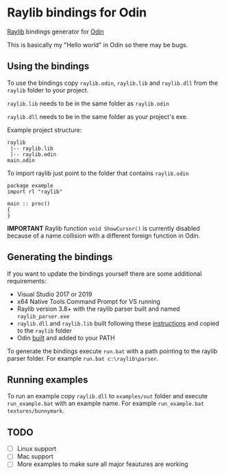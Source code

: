 # Raylib bindings for Odin

[Raylib](https://www.raylib.com) bindings generator for [Odin](https://odin-lang.org)

This is basically my "Hello world" in Odin so there may be bugs.

## Using the bindings
To use the bindings copy `raylib.odin`, `raylib.lib` and `raylib.dll` from the `raylib` folder to your project.

`raylib.lib` needs to be in the same folder as `raylib.odin`

`raylib.dll` needs to be in the same folder as your project's exe.

Example project structure:
```
raylib
 |-- raylib.lib
 |-- raylib.odin
main.odin
```
To import raylib just point to the folder that contains `raylib.odin`
```
package example
import rl "raylib"

main :: proc()
{
}
```


**IMPORTANT** Raylib function `void ShowCursor()` is currently disabled because of a name collision with a different foreign function in Odin.

## Generating the bindings
If you want to update the bindings yourself there are some additional requirements:

* Visual Studio 2017 or 2019
* x64 Native Tools Command Prompt for VS running
* Raylib version 3.8+ with the raylib parser built and named `raylib_parser.exe`
* `raylib.dll` and `raylib.lib` built following these [instructions](https://github.com/raysan5/raylib/wiki/Create-Visual-Studio-2019-Project) and copied to the `raylib` folder
* Odin [built](https://odin-lang.org/docs/install/) and added to your PATH

To generate the bindings execute `run.bat` with a path pointing to the raylib parser folder. For example `run.bat c:\raylib\parser`.

## Running examples
To run an example copy `raylib.dll` to `examples/out` folder and execute `run_example.bat` with an example name. For example `run_example.bat textures/bunnymark`.

## TODO
- [ ] Linux support
- [ ] Mac support
- [ ] More examples to make sure all major feautures are working

